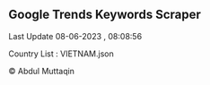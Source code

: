 

## Google Trends Keywords Scraper 
 
Last Update 08-06-2023 , 08:08:56

Country List :
VIETNAM.json



© Abdul Muttaqin 
